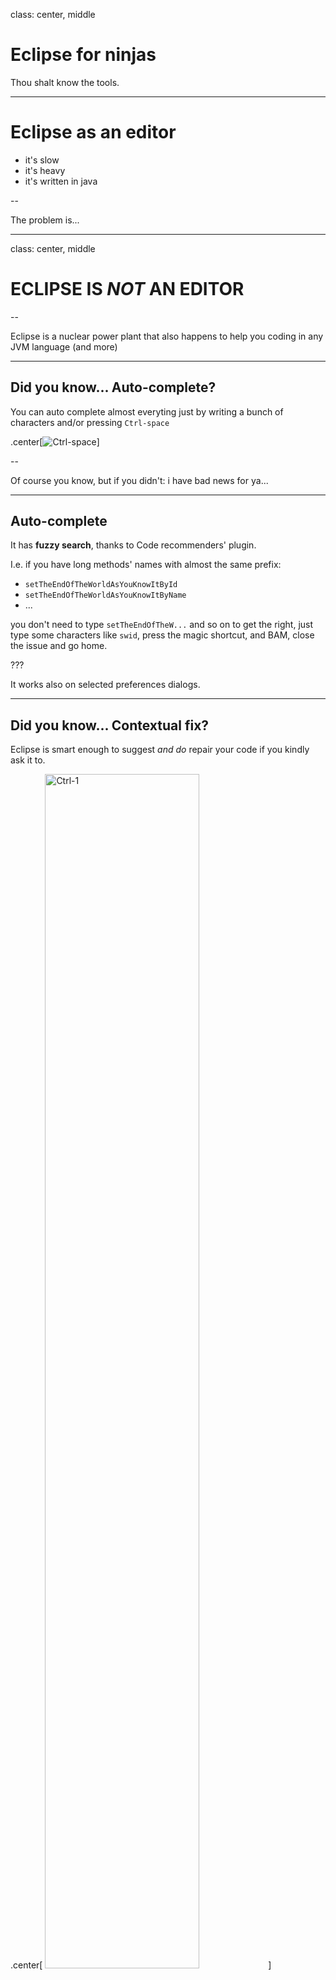 class: center, middle

# Eclipse for ninjas

Thou shalt know the tools.

---

# Eclipse as an editor

- it's slow
- it's heavy
- it's written in java

--

The problem is...

---
class: center, middle

# ECLIPSE IS *NOT* AN EDITOR

--

Eclipse is a nuclear power plant that also happens to help you coding in any JVM language (and more)

---

## Did you know... Auto-complete?

You can auto complete almost everyting just by writing a bunch of characters and/or pressing `Ctrl-space`

.center[![Ctrl-space](img/ctrl-space.gif)]

--

Of course you know, but if you didn't: i have bad news for ya...

---
## Auto-complete


It has **fuzzy search**, thanks to Code recommenders' plugin.

I.e. if you have long methods' names with almost the same prefix:

- `setTheEndOfTheWorldAsYouKnowItById`
- `setTheEndOfTheWorldAsYouKnowItByName`
- ...

you don't need to type  `setTheEndOfTheW...` and so on to get the right, just type some characters like `swid`, press the magic shortcut, and BAM, close the issue and go home.

???

It works also on selected preferences dialogs.

---
## Did you know... Contextual fix?

Eclipse is smart enough to suggest _and do_ repair your code if you kindly ask it to.

.center[
  <img src="img/ctrl-1.gif" alt="Ctrl-1" style="width: 70%;"/>
]

No more catching the tooltip mouse clicking... just press `Ctrl-1` and off to the next bug...

---
## Did you know... Quick assist?

Shortcut: `Ctrl-2 (wait) {F,L,M,R}`

This shortcut can do a lot of things:

- assign an object to a variable
- assign an object to a field
- extract a method from selected lines
- rename a piece of code (variable, field, method, class, ...)

Some of these are so common they have their own shortcut, but this shortcut shows a tooltip suggesting the next button you should tap ;)


---
## Alternative shortcuts for quick assist

- You can rename by using `Alt-Shift-R`.
- You can assign an object to a variable with `Alt-Shift-L`
- You can extract a method from selected lines with `Alt-Shift-M`
- There's a way to promote a variable to a field via the refactor menu, see next slides...

---
## Did you know... Quick navigation?

Press `Ctrl-3`, type the name of dialogs, files, perspectives, etc.. and BAM, you reach it!

.center[
<img src="img/ctrl-3.png" alt="Ctrl-3" style="width: 50%;"/>]

---
## Did you know... tests?

You hate tests, right?

--

No you don't, because you are a very good person.

Here's a way to create a test method:

You type `test`, press `Ctrl-space`, `Enter`, type the name of the test, and code it.

???

Because it should not be hard to write a test: eclipse knows it, and happily helps you.

---
class: center, middle

<img src="img/test.gif" alt="test" style="width: 100%;"/>

*CAN YOU SEE IT NOW???*

---
## Did you know... _running_ tests?

So you have test and a happy mouse to click `Run`.

--

No, you don't: you press `Alt-shift-X T` because you're faster than light.

Eclipse is also smart enough to run either the full test class, in general, or the single test if you select the current method name.

---
## Did you know... _debugging_ and running other things?

There are shortcuts to:

- debug tests: `Alt-shift-D T`
- run main methods: `Alt-shift-X J`
- debug main methods: `Alt-shift-D J`

--

Do you really (tm) need a main method or is it just an excuse for not writing a test?

--

But the real deal is launching test coverage with `Alt-shift-E T` directly from the tests.

---
## Did you know... opening things?

You can open files from everywhere:

- Types using `Ctrl-shift-T`
- Generic files using `Ctrl-shift-R`

These dialogs let you type parts of the file/path/package and open it in edit mode.

They do not support fuzzy search (yet), but accept `*` wildcards.


---
## Did you know... refactor and source menus?

.left-column[
Refactor `Alt-shift-R`
![refactor](img/refactor.png)
]

--

.right-column[
Source `Alt-shift-S`
![source](img/source.png)
]

---
class: center, middle

Of course you don't need half of source menu, because you have immutable beans and use libraries such as [immutables](https://immutables.github.io/), right?

---
## Did you know... code navigation?

If you are on a new codebase:

- navigate to declaration/implementation of a method via `F3`
- find the type hierarchy of a class via `F4`
- list/navigate to methods using `Ctrl-O`
- search-as-you-type in the file via `Ctrl-J`
- go to line with `Ctrl-L`
- go to previously edited line/file with `Alt-left` or `Alt-right`
- go to method calls of a method: `Ctrl-alt-H`
- find occurrences of a string with `Ctrl-alt-G`



---
class:center, middle
# And also...the mighty...

DELETE LINES

with `Ctrl-D`

--

Which in IntelliJ IDEA is of course "duplicate lines".

---
class:center, middle
# Useful plugins

---
# Useful plugins: code recommenders

This is default from Eclipse Mars onwards:

It provides:

- fuzzy method name search in auto complete mode.
  E.g.: type `var` to get `getVar` and `setVar` suggested
- most frequently used method suggestion
- automatic code snippet suggestion (if enabled)

---
# Useful plugins: EGit

Again default from Eclipse Mars.

Provides git support in Eclipse.

--

It supports git flow branching model!

---
#Useful plugins: JBoss studio

Recommended for Java EE development in general, not limited to RedHat application server.

It provides:

- server integration within IDE
- CDI support
  + bean.xml parsing and modeling
  + producers discovery
  + scoped bean avoid
- JaxRs support and code validation
- Arquillian support

---
class: center, middle

# Dialogs you may have never heard about

---
# Dialogs: Tasks

It mantains a list of TODOs and other configurable markers all in one place.

Never miss a TODO again.

--

Please put date & name in your TODOs

---
# Dialogs: Display

This dialog is active in debuggings session.

It is a scratchpad that works within the current debug context.

You can:
- write some code & run it in the current context
- reference context's variables
- force a return of the current method with `Alt-Shift-F`

---
class: center, middle

# Miscellaneous

---
# Miscellaneous: Favorite classes

You can put your most favorite classes in this preference part: Eclipse will cache their methods and you can reference them without importing them before.

--

E.g.: if you use EasyMock often, you can add `org.easymock.EasyMock` to the preferences, and now you just need to type `createMock`: Eclipse will statically import the EasyMock method and you just need to `Ctrl-space` your way in the test.

--

Pro tip: use it for java 8 `Collectors` class, for assertj's `Assertions`, and for `EasyMock` for maximum productivity boost.

---
# Miscellaneous: Templates

You can create context-sensitive snippets and have the IDE type them for you.

--

E.g.

- Find yourself writing the TODOs in a particular way? Save it as a template!
- All your classes have a special method you always write? Another template!
- All your logs have the method name as first part? Template!!!

--

You'll wish to just `Ctrl-space` your life....

---

class: center, middle

# Questions

---

# Links

- EGit <a href="https://wiki.eclipse.org/EGit/User_Guide%23Enabling_Gitflow_for_a_repository">git flow</a>
- Eclipse [official wiki](https://wiki.eclipse.org)
- Eclipse [tips and tricks](http://help.eclipse.org/neon/index.jsp?topic=%2Forg.eclipse.jdt.doc.user%2Ftips%2Fjdt_tips.html)
- What's new in [eclipse](http://help.eclipse.org/neon/index.jsp?topic=%2Forg.eclipse.jdt.doc.user%2FwhatsNew%2Fjdt_whatsnew.html)
- [JBoss tools](https://tools.jboss.org/features/)
- Not-so-jug [eclipse wiki](https://github.com/notsojug/jug-material/wiki/Eclipse)
